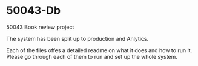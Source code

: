 # 50043-Db
50043 Book review project

The system has been split up to production and Anlytics. 

Each of the files offes a detailed readme on what it does and how to run it. Please go through each of them to run and set up the whole system.
